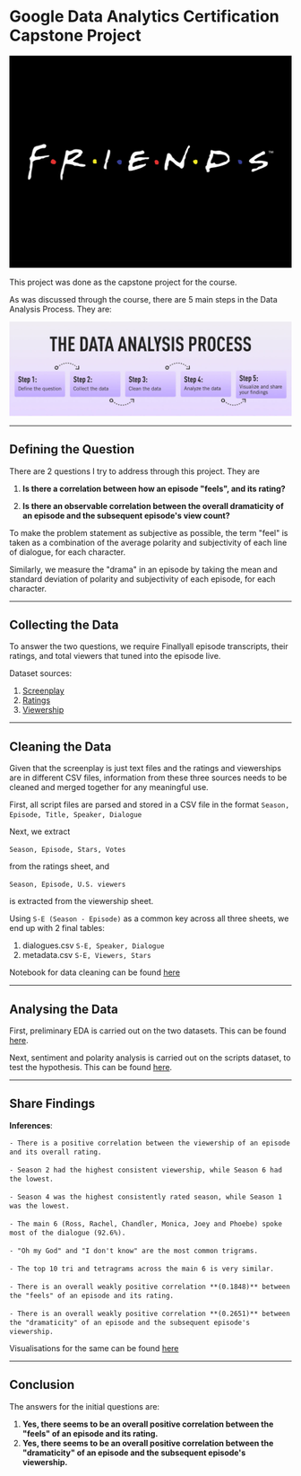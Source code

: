 # Google Data Analytics Certification Capstone Project

![Friends](images/friends.jpg)

This project was done as the capstone project for the course.

As was discussed through the course, there are 5 main steps in the Data Analysis Process. They are:

![Steps](images/data_analysis_process.jpg)

---

## Defining the Question

There are 2 questions I try to address through this project. They are

1. **Is there a correlation between how an episode "feels", and its rating?**

2. **Is there an observable correlation between the overall dramaticity of an episode and the subsequent episode's view count?**

To make the problem statement as subjective as possible, the term "feel" is taken as a combination of the average polarity and subjectivity of each line of dialogue, for each character. 

Similarly, we measure the "drama" in an episode by taking the mean and standard deviation of polarity and subjectivity of each episode, for each character.

---

## Collecting the Data

To answer the two questions, we require Finallyall episode transcripts, their ratings, and total viewers that tuned into the episode live. 

Dataset sources:

1. [Screenplay](https://www.kaggle.com/datasets/blessondensil294/friends-tv-series-screenplay-script)
2. [Ratings](https://www.kaggle.com/datasets/rezaghari/friends-series-dataset)
3. [Viewership](https://www.kaggle.com/datasets/ruchi798/friends-tv-show-all-seasons-and-episodes-data)

---

## Cleaning the Data

Given that the screenplay is just text files and the ratings and viewerships are in different CSV files, information from these three sources needs to be cleaned and merged together for any meaningful use.

First, all script files are parsed and stored in a CSV file in the format
`Season, Episode, Title, Speaker, Dialogue`

Next, we extract 

`Season, Episode, Stars, Votes`

from the ratings sheet, and

`Season, Episode, U.S. viewers`

is extracted from the viewership sheet.

Using `S-E (Season - Episode)` as a common key across all three sheets, we end up with 2 final tables:

1. dialogues.csv `S-E, Speaker, Dialogue`
2. metadata.csv `S-E, Viewers, Stars`

Notebook for data cleaning can be found [here](preprocessing.ipynb)

---

## Analysing the Data

First, preliminary EDA is carried out on the two datasets. This can be found [here](EDA.ipynb).

Next, sentiment and polarity analysis is carried out on the scripts dataset, to test the hypothesis. This can be found [here](analysis.ipynb).

---

## Share Findings

**Inferences**:

    - There is a positive correlation between the viewership of an episode and its overall rating.

    - Season 2 had the highest consistent viewership, while Season 6 had the lowest.
    
    - Season 4 was the highest consistently rated season, while Season 1 was the lowest.
    
    - The main 6 (Ross, Rachel, Chandler, Monica, Joey and Phoebe) spoke most of the dialogue (92.6%).
    
    - "Oh my God" and "I don't know" are the most common trigrams.
    
    - The top 10 tri and tetragrams across the main 6 is very similar.
    
    - There is an overall weakly positive correlation **(0.1848)** between the "feels" of an episode and its rating.
    
    - There is an overall weakly positive correlation **(0.2651)** between the "dramaticity" of an episode and the subsequent episode's viewership.

Visualisations for the same can be found [here](analysis.ipynb)


---

## Conclusion

The answers for the initial questions are:

1. **Yes, there seems to be an overall positive correlation between the "feels" of an episode and its rating.**
2. **Yes, there seems to be an overall positive correlation between the "dramaticity" of an episode and the subsequent episode's viewership.**

